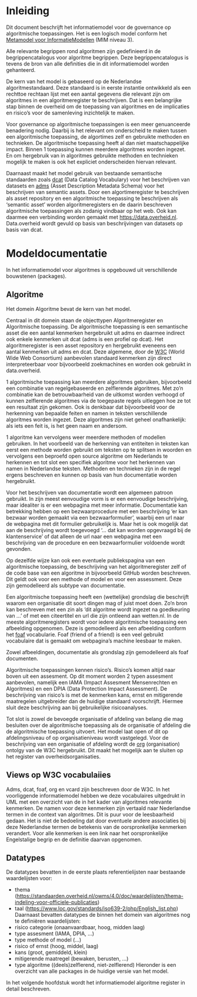 # Inleiding

Dit document beschrijft het informatiemodel voor de governance op algoritmische toepassingen. Het is een logisch model conform het [Metamodel voor InformatieModellen](https://docs.geostandaarden.nl/mim/mim/) (MIM niveau 3).

Alle relevante begrippen rond algoritmen zijn gedefinieerd in de begrippencatalogus voor algoritme begrippen. Deze begrippencatalogus is tevens de bron van alle definities die in dit informatiemodel worden gehanteerd.

De kern van het model is gebaseerd op de Nederlandse algoritmestandaard. Deze standaard is in eerste instantie ontwikkeld als een rechttoe rechtaan lijst met een aantal gegevens die relevant zijn om algoritmes in een algoritmeregister te beschrijven. Dat is een belangrijke stap binnen de overheid om de toepassing van algoritmes en de implicaties en risico’s voor de samenleving inzichtelijk te maken. 

Voor governance op algoritmische toepassingen is een meer genuanceerde benadering nodig. Daarbij is het relevant om onderscheid te maken tussen een algoritmische toepassing, de algortimes zelf en gebruikte methoden en technieken. De algoritmische toepassing heeft al dan niet maatschappelijke impact. Binnen 1 toepassing kunnen meerdere algoritmes worden ingezet. En om hergebruik van in algoritmes gebruikte methoden en technieken mogelijk te maken is ook het expliciet onderscheiden hiervan relevant.

Daarnaast maakt het model gebruik van bestaande semantische standaarden zoals [dcat](https://www.w3.org/TR/vocab-dcat-3/) (Data Catalog Vocabulary) voor het beschrijven van datasets en [adms](https://www.w3.org/TR/vocab-adms/) (Asset Description Metadata Schema) voor het beschrijven van semantic assets. Door een algortimeregister te beschrijven als asset repository en een algoritmische toepassing te beschrijven als ‘semantic asset’ worden algoritmeregisters en de daarin beschreven algoritmische toepassingen als zodanig vindbaar op het web. Ook kan daarmee een verbinding worden gemaakt met <https://data.overheid.nl>. Data.overheid wordt gevuld op basis van beschrijvingen van datasets op basis van dcat.

# Modeldocumentatie
In het informatiemodel voor algoritmes is opgebouwd uit verschillende bouwstenen (packages). 

## Algoritme
Het domein Algoritme bevat de kern van het model. 

Centraal in dit domein staan de objecttypen Algoritmeregister en Algoritmische toepassing. De algoritmische toepassing is een semantische asset die een aantal kenmerken hergebruikt uit adms en daarmee indirect ook enkele kenmerken uit dcat (adms is een profiel op dcat). Het algoritmeregister is een asset repository en hergebruikt eveneens een aantal kenmerken uit adms en dcat. Deze algemene, door de [W3C](https://www.w3.org/) (World Wide Web Consortium) aanbevolen standaard kenmerken zijn direct interpreteerbaar voor bijvoorbeeld zoekmachines en worden ook gebruikt in data.overheid.

1 algoritmische toepassing kan meerdere algoritmes gebruiken, bijvoorbeeld een combinatie van regelgebaseerde en zelflerende algoritmes. Met zo’n combinatie kan de betrouwbaarheid van de uitkomst worden verhoogd of kunnen zelflerende algoritmes via de toegepaste regels uitleggen hoe ze tot een resultaat zijn gekomen. Ook is denkbaar dat bijvoorbeeld voor de herkenning van bepaalde feiten en namen in teksten verschillende algoritmes worden ingezet. Deze algoritmes zijn niet geheel onafhankelijk: als iets een feit is, is het geen naam en andersom. 

1 algoritme kan vervolgens weer meerdere methoden of modellen gebruiken. In het voorbeeld van de herkenning van entiteiten in teksten kan eerst een methode worden gebruikt om teksten op te splitsen in woorden en vervolgens een beproefd open source algoritme om Nederlands te herkennen en tot slot een specifiek algoritme voor het herkennen van namen in Nederlandse teksten. Methoden en technieken zijn in de regel ergens beschreven en kunnen op basis van hun documentatie worden hergebruikt. 

Voor het beschrijven van documentatie wordt een algemeen patroon gebruikt. In zijn meest eenvoudige vorm is er een eenvoudige beschrijving, maar idealiter is er een webpagina met meer informatie. Documentatie kan betrekking hebben op een bezwaarprocedure met een beschrijving ‘er kan bezwaar worden gemaakt via een bezwaarformulier’, waarbij een url naar de webpagina met dit formulier gebruikelijk is. Maar het is ook mogelijk dat aan de beschrijving wordt toegevoegd ‘… dat kan worden opgevraagd bij de klantenservice’ of dat alleen de url naar een webpagina met een beschrijving van de procedure en een bezwaarformulier voldoende wordt gevonden.

Op dezelfde wijze kan ook een eventuele publiekspagina van een algoritmische toepassing, de beschrijving van het algoritmeregister zelf of de code base van een algoritme in bijvoorbeeld GitHub worden beschreven. Dit geldt ook voor een methode of model en voor een assessment. Deze zijn gemodelleerd als subtype van documentatie.

Een algoritmische toepassing heeft een (wettelijke) grondslag die beschrijft waarom een organisatie dit soort dingen mag of juist moet doen. Zo’n bron kan beschreven met een zin als ‘dit algoritme wordt ingezet na goedkeuring van ...’ of met een citeertitel en url die zijn ontleend aan wetten.nl.
In de meeste algoritmeregisters wordt voor iedere algoritmische toepassing een afbeelding opgenomen. Deze is gemodelleerd als een afbeelding conform het [foaf](http://xmlns.com/foaf/0.1/) vocabularie. Foaf (friend of a friend) is een veel gebruikt vocabulaire dat is gemaakt om webpagina’s machine leesbaar te maken.

Zowel afbeeldingen, documentatie als grondslag zijn gemodelleerd als foaf documenten.

Algoritmische toepassingen kennen risico’s. Risico’s komen altijd naar boven uit een assesment. Op dit moment worden 2 typen assesment aanbevolen, namelijk een IAMA (Impact Assesment Mensenrechten en Algoritmes) en een DPIA (Data Protection Impact Assessment). De beschrijving van risico’s is met de kenmerken kans, ernst en mitigerende maatregelen uitgebreider dan de huidige standaard voorschrijft. Hiermee sluit deze beschrijving aan bij gebruikelijke risicoanalyses.

Tot slot is zowel de bevoegde organisatie of afdeling van belang die mag besluiten over de algoritmische toepassing als de organisatie of afdeling die de algoritmische toepassing uitvoert. Het model laat open of dit op afdelingsniveau of op organisatieniveau wordt vastgelegd. Voor de beschrijving van een organisatie of afdeling wordt de [org](https://www.w3.org/TR/vocab-org/) (organisation) ontolgy van de W3C hergebruikt. Dit maakt het mogelijk aan te sluiten op het register van overheidsorganisaties.

## Views op W3C vocabulaiies
Adms, dcat, foaf, org en vcard zijn beschreven door de W3C. In het voorliggende informatiemodel hebben we deze vocabulaires uitgedrukt in UML met een overzicht van de in het kader van algoritmes relevante kenmerken. De namen voor deze kenmerken zijn vertaald naar Nederlandse termen in de context van algoritmes. Dit is puur voor de leesbaarheid gedaan. Het is niet de bedoeling dat door eventuele andere associaties bij deze Nederlandse termen de betekenis van de oorspronkelijke kenmerken verandert. Voor alle kenmerken is een link naar het oorspronkelijke Engelstalige begrip en de definitie daarvan opgenomen.

## Datatypes
De datatypes bevatten in de eerste plaats referentielijsten naar bestaande waardelijsten voor:
*	thema (<https://standaarden.overheid.nl/owms/4.0/doc/waardelijsten/thema-indeling-voor-officiele-publicaties>)
*	taal (https://www.loc.gov/standards/iso639-2/php/English_list.php) 
Daarnaast bevatten datatypes de binnen het domein van algoritmes nog te definiëren waardelijsten:
*	risico categorie (onaanvaardbaar, hoog, midden laag)
*	type assesment (IAMA, DPIA, …)
*	type methode of model (…)
*	risico of ernst (hoog, middel, laag)
*	kans (groot, gemiddeld, klein)
*	mitigerende maatregel (bewaken, berusten, …)
*	type algoritme ((deels)zelflerend, niet-zelflerend)
Hieronder is een overzicht van alle packages in de huidige versie van het model. 

In het volgende hoofdstuk wordt het informatiemodel algoritme register in detail beschreven. 
